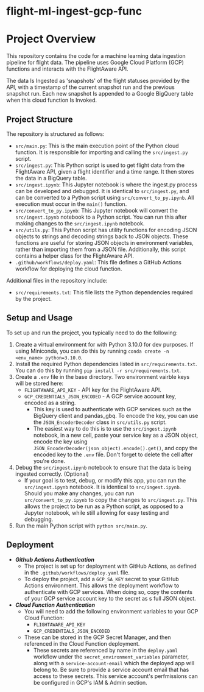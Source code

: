 # flight-ml-ingest-gcp-func

# Project Overview

This repository contains the code for a machine learning data ingestion pipeline for flight data. The pipeline uses Google Cloud Platform (GCP) functions and interacts with the FlightAware API.

The data Is Ingested as 'snapshots' of the flight statuses provided by the API, with a timestamp of the current snapshot run and the previous snapshot run. Each new snapshot Is appended to a Google BigQuery table when this cloud function Is Invoked.

## Project Structure

The repository is structured as follows:

- `src/main.py`: This is the main execution point of the Python cloud function. It is responsible for importing and calling the `src/ingest.py` script.
- `src/ingest.py`: This Python script is used to get flight data from the FlightAware API, given a flight identifier and a time range. It then stores the data in a BigQuery table.
- `src/ingest.ipynb`: This Jupyter notebook is where the ingest.py process can be developed and debugged. It is identical to `src/ingest.py`, and can be converted to a Python script using `src/convert_to_py.ipynb`. All execution must occur in the `main()` function.
- `src/convert_to_py.ipynb`: This Jupyter notebook will convert the `src/ingest.ipynb` notebook to a Python script. You can run this after making changes to the `src/ingest.ipynb` notebook.
- `src/utils.py`: This Python script has utility functions for encoding JSON objects to strings and decoding strings back to JSON objects. These functions are useful for storing JSON objects in environment variables, rather than importing them from a JSON file. Additionally, this script contains a helper class for the FlightAware API.
- `.github/workflows/deploy.yaml`: This file defines a GitHub Actions workflow for deploying the cloud function.

Additional files in the repository include:

- `src/requirements.txt`: This file lists the Python dependencies required by the project.

## Setup and Usage

To set up and run the project, you typically need to do the following:

1. Create a virtual environment for with Python 3.10.0 for dev purposes. If using Miniconda, you can do this by running `conda create -n <env_name> python=3.10.0`.
2. Install the required Python dependencies listed in `src/requirements.txt`. You can do this by running `pip install -r src/requirements.txt`.
3. Create a `.env` file in the base directory. Two environment vairble keys will be stored here:
   - `FLIGHTAWARE_API_KEY` - API key for the FlightAware API.
   - `GCP_CREDENTIALS_JSON_ENCODED` - A GCP service account key, encoded as a string.
     - This key is used to authenticate with GCP services such as the BigQuery client and pandas_gbq. To encode the key, you can use the `JSON_EncoderDecoder` class in `src/utils.py` script.
     - The easiest way to do this is to use the `src/ingest.ipynb` notebook, in a new cell, paste your service key as a JSON object, encode the key using `JSON_EncoderDecoder(json_object).encode().get()`, and copy the encoded key to the `.env` file. Don't forget to delete the cell after you're done.
4. Debug the `src/ingest.ipynb` notebook to ensure that the data is being ingested correctly. (Optional)
   - If your goal is to test, debug, or modify this app, you can run the `src/ingest.ipynb` notebook. It is identical to `src/ingest.ipynb`. Should you make any changes, you can run `src/convert_to_py.ipynb` to copy the changes to `src/ingest.py`. This allows the project to be run as a Python script, as opposed to a Jupyter notebook, while still allowing for easy testing and debugging.
5. Run the main Python script with `python src/main.py`.

## Deployment

- ***Github Actions Authentication***
  - The project is set up for deployment with GitHub Actions, as defined in the `.github/workflows/deploy.yaml` file.
  - To deploy the project, add a `GCP_SA_KEY` secret to your GitHub Actions environment. This allows the deployment workflow to authenticate with GCP services. When doing so,  copy the contents of your GCP service account key to the secret as s full JSON object.
- ***Cloud Function Authentication***
  - You will need to add the following environment variables to your GCP Cloud Function:
    - `FLIGHTAWARE_API_KEY`
    - `GCP_CREDENTIALS_JSON_ENCODED`
  - These can be stored in the GCP Secret Manager, and then referenced in the Cloud Function deployment.
    - These secrets are referenced by name in the `deploy.yaml` workflow under the `secret_environment_variables` parameter, along with a `service-account-email` which the deployed app will belong to. Be sure to provide a service account email that has access to these secrets. This service account's perfmissions can be configured in GCP's IAM & Admin section.
